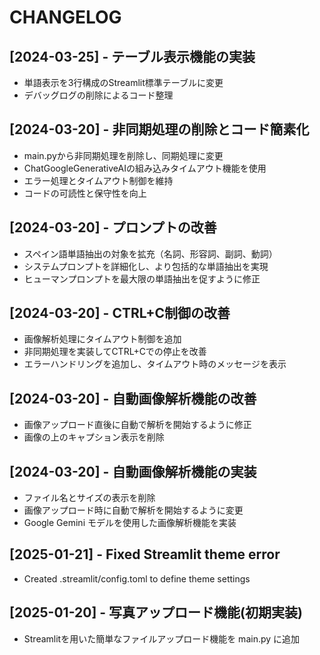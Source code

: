 # CHANGELOG

## [2024-03-25] - テーブル表示機能の実装
- 単語表示を3行構成のStreamlit標準テーブルに変更
- デバッグログの削除によるコード整理

## [2024-03-20] - 非同期処理の削除とコード簡素化
- main.pyから非同期処理を削除し、同期処理に変更
- ChatGoogleGenerativeAIの組み込みタイムアウト機能を使用
- エラー処理とタイムアウト制御を維持
- コードの可読性と保守性を向上

## [2024-03-20] - プロンプトの改善
- スペイン語単語抽出の対象を拡充（名詞、形容詞、副詞、動詞）
- システムプロンプトを詳細化し、より包括的な単語抽出を実現
- ヒューマンプロンプトを最大限の単語抽出を促すように修正

## [2024-03-20] - CTRL+C制御の改善
- 画像解析処理にタイムアウト制御を追加
- 非同期処理を実装してCTRL+Cでの停止を改善
- エラーハンドリングを追加し、タイムアウト時のメッセージを表示

## [2024-03-20] - 自動画像解析機能の改善
- 画像アップロード直後に自動で解析を開始するように修正
- 画像の上のキャプション表示を削除

## [2024-03-20] - 自動画像解析機能の実装
- ファイル名とサイズの表示を削除
- 画像アップロード時に自動で解析を開始するように変更
- Google Gemini モデルを使用した画像解析機能を実装

## [2025-01-21] - Fixed Streamlit theme error
- Created .streamlit/config.toml to define theme settings

## [2025-01-20] - 写真アップロード機能(初期実装)
- Streamlitを用いた簡単なファイルアップロード機能を main.py に追加

